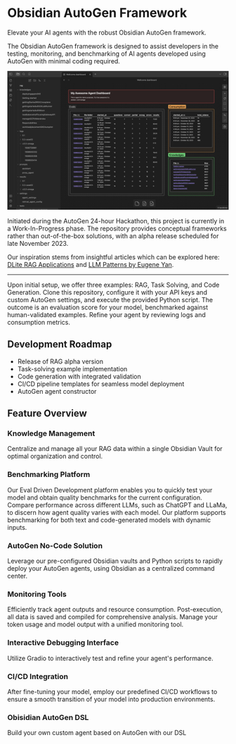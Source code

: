 # Obsidian AutoGen Framework

Elevate your AI agents with the robust Obsidian AutoGen framework.

The Obsidian AutoGen framework is designed to assist developers in the testing, monitoring, and benchmarking of AI agents developed using AutoGen with minimal coding required.

![Obsidian AutoGen Framework Overview](dashboard-image.png)

Initiated during the AutoGen 24-hour Hackathon, this project is currently in a Work-In-Progress phase. The repository provides conceptual frameworks rather than out-of-the-box solutions, with an alpha release scheduled for late November 2023.

Our inspiration stems from insightful articles which can be explored here: [DLite RAG Applications](https://dlite.cc/2023/10/04/2023-eval-rag-apps.html) and [LLM Patterns by Eugene Yan](https://eugeneyan.com/writing/llm-patterns/#how-to-apply-evals).

---

Upon initial setup, we offer three examples: RAG, Task Solving, and Code Generation. Clone this repository, configure it with your API keys and custom AutoGen settings, and execute the provided Python script. The outcome is an evaluation score for your model, benchmarked against human-validated examples. Refine your agent by reviewing logs and consumption metrics.

## Development Roadmap
- Release of RAG alpha version
- Task-solving example implementation
- Code generation with integrated validation
- CI/CD pipeline templates for seamless model deployment
- AutoGen agent constructor

## Feature Overview
### Knowledge Management
Centralize and manage all your RAG data within a single Obsidian Vault for optimal organization and control.

### Benchmarking Platform
Our Eval Driven Development platform enables you to quickly test your model and obtain quality benchmarks for the current configuration. Compare performance across different LLMs, such as ChatGPT and LLaMa, to discern how agent quality varies with each model. Our platform supports benchmarking for both text and code-generated models with dynamic inputs.

### AutoGen No-Code Solution
Leverage our pre-configured Obsidian vaults and Python scripts to rapidly deploy your AutoGen agents, using Obsidian as a centralized command center.

### Monitoring Tools
Efficiently track agent outputs and resource consumption. Post-execution, all data is saved and compiled for comprehensive analysis. Manage your token usage and model output with a unified monitoring tool.

### Interactive Debugging Interface
Utilize Gradio to interactively test and refine your agent's performance.

### CI/CD Integration
After fine-tuning your model, employ our predefined CI/CD workflows to ensure a smooth transition of your model into production environments.

### Obisidian AutoGen DSL
Build your own custom agent based on AutoGen with our DSL